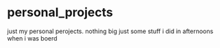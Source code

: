 # personal_projects
just my personal perojects. nothing big just some stuff i did in afternoons when i was boerd
